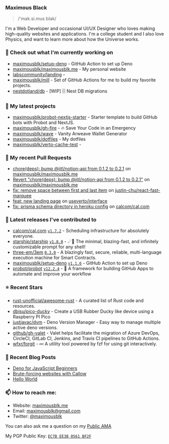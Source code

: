 ### Maximous Black

> /'mak.si.mus blak/

I'm a Web Developer and occasional UI/UX Designer who loves making high-quality websites and applications. I'm a college
student and I also love Physics, and want to learn more about how the Universe works.

### 👷 Check out what I'm currently working on

- [maximousblk/setup-deno](https://github.com/maximousblk/setup-deno) - GitHub Action to set up Deno
- [maximousblk/maximousblk.me](https://github.com/maximousblk/maximousblk.me) - My personal website
- [labscommunity/landing](https://github.com/labscommunity/landing) - 
- [maximousblk/mill](https://github.com/maximousblk/mill) - Set of GitHub Actions for me to build my favorite projects.
- [nestdotland/db](https://github.com/nestdotland/db) - [WIP] 🗄️ Nest DB migrations

### 🌱 My latest projects

- [maximousblk/probot-nextjs-starter](https://github.com/maximousblk/probot-nextjs-starter) - Starter template to build GitHub bots with Probot and NextJS.
- [maximousblk/gh-fire](https://github.com/maximousblk/gh-fire) - 🔥 Save Your Code in an Emergency
- [maximousblk/wave](https://github.com/maximousblk/wave) - Vanity Arweave Wallet Generator
- [maximousblk/dotfiles](https://github.com/maximousblk/dotfiles) - My dotfiles
- [maximousblk/verto-cache-test](https://github.com/maximousblk/verto-cache-test) - 

### 🔨 My recent Pull Requests

- [chore(deps): bump @jitl/notion-api from 0.1.2 to 0.2.1](https://github.com/maximousblk/maximousblk.me/pull/406) on [maximousblk/maximousblk.me](https://github.com/maximousblk/maximousblk.me)
- [Revert &#34;chore(deps): bump @jitl/notion-api from 0.1.2 to 0.2.1&#34;](https://github.com/maximousblk/maximousblk.me/pull/405) on [maximousblk/maximousblk.me](https://github.com/maximousblk/maximousblk.me)
- [fix: remove space between first and last item](https://github.com/justin-chu/react-fast-marquee/pull/37) on [justin-chu/react-fast-marquee](https://github.com/justin-chu/react-fast-marquee)
- [feat: new landing page](https://github.com/useverto/interface/pull/9) on [useverto/interface](https://github.com/useverto/interface)
- [fix: prisma schema directory in heroku config](https://github.com/calcom/cal.com/pull/1872) on [calcom/cal.com](https://github.com/calcom/cal.com)

### 🔭 Latest releases I've contributed to

- [calcom/cal.com](https://github.com/calcom/cal.com) [`v1.7.2`](https://github.com/calcom/cal.com/releases/tag/v1.7.2) - Scheduling infrastructure for absolutely everyone.
- [starship/starship](https://github.com/starship/starship) [`v1.8.0`](https://github.com/starship/starship/releases/tag/v1.8.0) - ☄🌌️  The minimal, blazing-fast, and infinitely customizable prompt for any shell!
- [three-em/3em](https://github.com/three-em/3em) [`0.3.0`](https://github.com/three-em/3em/releases/tag/0.3.0) - A blazingly fast, secure, reliable, multi-language execution machine for Smart Contracts.
- [maximousblk/setup-deno](https://github.com/maximousblk/setup-deno) [`v1.1.6`](https://github.com/maximousblk/setup-deno/releases/tag/v1.1.6) - GitHub Action to set up Deno
- [probot/probot](https://github.com/probot/probot) [`v12.2.4`](https://github.com/probot/probot/releases/tag/v12.2.4) - 🤖 A framework for building GitHub Apps to automate and improve your workflow

### ⭐ Recent Stars

- [rust-unofficial/awesome-rust](https://github.com/rust-unofficial/awesome-rust) - A curated list of Rust code and resources.
- [dbisu/pico-ducky](https://github.com/dbisu/pico-ducky) - Create a USB Rubber Ducky like device using a Raspberry PI Pico
- [justjavac/dvm](https://github.com/justjavac/dvm) - Deno Version Manager - Easy way to manage multiple active deno versions.
- [github/gh-valet](https://github.com/github/gh-valet) - Valet helps facilitate the migration of Azure DevOps, CircleCI, GitLab CI, Jenkins, and Travis CI pipelines to GitHub Actions.
- [wfxr/forgit](https://github.com/wfxr/forgit) - :zzz: A utility tool powered by fzf for using git interactively.

### 📰 Recent Blog Posts

- [Deno for JavaScript Beginners](https://maximousblk.me/posts/deno-for-javascript-beginners)
- [Brute-forcing websites with Callow](https://maximousblk.me/posts/brute-forcing-websites-with-callow)
- [Hello World](https://maximousblk.me/posts/hello-world)

### 📫 How to reach me:

- Website: [maximousblk.me](https://maximousblk.me/)
- Email: [maximousblk@gmail.com](mailto:maximousblk@gmail.com)
- Twitter: [@maximousblk](https://twitter.com/maximousblk)

You can also ask me a question on my [Public AMA](https://github.com/maximousblk/maximousblk/discussions/new?category=ama)

My PGP Public Key: [`EC7B EE3B 0561 BF2F`](https://keybase.io/maximousblk/pgp_keys.asc)
